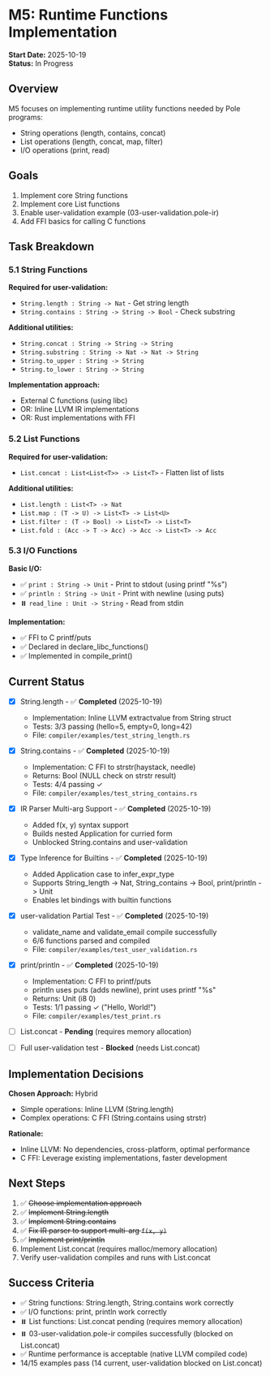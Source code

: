 # M5: Runtime Functions Implementation

**Start Date:** 2025-10-19  
**Status:** In Progress

## Overview

M5 focuses on implementing runtime utility functions needed by Pole programs:
- String operations (length, contains, concat)
- List operations (length, concat, map, filter)
- I/O operations (print, read)

## Goals

1. Implement core String functions
2. Implement core List functions
3. Enable user-validation example (03-user-validation.pole-ir)
4. Add FFI basics for calling C functions

## Task Breakdown

### 5.1 String Functions

**Required for user-validation:**
- `String.length : String -> Nat` - Get string length
- `String.contains : String -> String -> Bool` - Check substring

**Additional utilities:**
- `String.concat : String -> String -> String`
- `String.substring : String -> Nat -> Nat -> String`
- `String.to_upper : String -> String`
- `String.to_lower : String -> String`

**Implementation approach:**
- External C functions (using libc)
- OR: Inline LLVM IR implementations
- OR: Rust implementations with FFI

### 5.2 List Functions

**Required for user-validation:**
- `List.concat : List<List<T>> -> List<T>` - Flatten list of lists

**Additional utilities:**
- `List.length : List<T> -> Nat`
- `List.map : (T -> U) -> List<T> -> List<U>`
- `List.filter : (T -> Bool) -> List<T> -> List<T>`
- `List.fold : (Acc -> T -> Acc) -> Acc -> List<T> -> Acc`

### 5.3 I/O Functions

**Basic I/O:**
- ✅ `print : String -> Unit` - Print to stdout (using printf "%s")
- ✅ `println : String -> Unit` - Print with newline (using puts)
- ⏸️ `read_line : Unit -> String` - Read from stdin

**Implementation:**
- ✅ FFI to C printf/puts
- ✅ Declared in declare_libc_functions()
- ✅ Implemented in compile_print()

## Current Status

- [x] String.length - ✅ **Completed** (2025-10-19)
  - Implementation: Inline LLVM extractvalue from String struct
  - Tests: 3/3 passing (hello=5, empty=0, long=42)
  - File: `compiler/examples/test_string_length.rs`
  
- [x] String.contains - ✅ **Completed** (2025-10-19)
  - Implementation: C FFI to strstr(haystack, needle)
  - Returns: Bool (NULL check on strstr result)
  - Tests: 4/4 passing ✓
  - File: `compiler/examples/test_string_contains.rs`
  
- [x] IR Parser Multi-arg Support - ✅ **Completed** (2025-10-19)
  - Added f(x, y) syntax support
  - Builds nested Application for curried form
  - Unblocked String.contains and user-validation
  
- [x] Type Inference for Builtins - ✅ **Completed** (2025-10-19)
  - Added Application case to infer_expr_type
  - Supports String_length -> Nat, String_contains -> Bool, print/println -> Unit
  - Enables let bindings with builtin functions
  
- [x] user-validation Partial Test - ✅ **Completed** (2025-10-19)
  - validate_name and validate_email compile successfully
  - 6/6 functions parsed and compiled
  - File: `compiler/examples/test_user_validation.rs`
  
- [x] print/println - ✅ **Completed** (2025-10-19)
  - Implementation: C FFI to printf/puts
  - println uses puts (adds newline), print uses printf "%s"
  - Returns: Unit (i8 0)
  - Tests: 1/1 passing ✓ ("Hello, World!")
  - File: `compiler/examples/test_print.rs`
  
- [ ] List.concat - **Pending** (requires memory allocation)
- [ ] Full user-validation test - **Blocked** (needs List.concat)

## Implementation Decisions

**Chosen Approach:** Hybrid
- Simple operations: Inline LLVM (String.length)
- Complex operations: C FFI (String.contains using strstr)

**Rationale:**
- Inline LLVM: No dependencies, cross-platform, optimal performance
- C FFI: Leverage existing implementations, faster development

## Next Steps

1. ✅ ~~Choose implementation approach~~
2. ✅ ~~Implement String.length~~
3. ✅ ~~Implement String.contains~~
4. ✅ ~~Fix IR parser to support multi-arg `f(x, y)`~~
5. ✅ ~~Implement print/println~~
6. Implement List.concat (requires malloc/memory allocation)
7. Verify user-validation compiles and runs with List.concat

## Success Criteria

- ✅ String functions: String.length, String.contains work correctly
- ✅ I/O functions: print, println work correctly
- ⏸️ List functions: List.concat pending (requires memory allocation)
- ⏸️ 03-user-validation.pole-ir compiles successfully (blocked on List.concat)
- ✅ Runtime performance is acceptable (native LLVM compiled code)
- 14/15 examples pass (14 current, user-validation blocked on List.concat)

